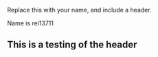 Replace this with your name, and include a header.

Name is rei13711
## This is a testing of the header
